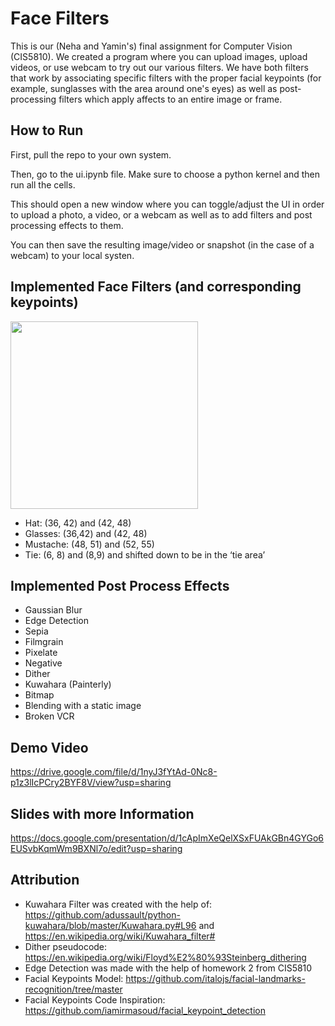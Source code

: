# Face Filters 

This is our (Neha and Yamin's) final assignment for Computer Vision (CIS5810). We created a program where you can upload images, upload videos, or use webcam to try out our various filters. We have both filters that work by associating specific filters with the proper facial keypoints (for example, sunglasses with the area around one's eyes) as well as post-processing filters which apply affects to an entire image or frame. 

## How to Run 
First, pull the repo to your own system. 

Then, go to the ui.ipynb file. Make sure to choose a python kernel and then run all the cells. 

This should open a new window where you can toggle/adjust the UI in order to upload a photo, a video, or a webcam as well as to add filters and post processing effects to them. 

You can then save the resulting image/video or snapshot (in the case of a webcam) to your local systen. 

## Implemented Face Filters (and corresponding keypoints)
<img src ="https://github.com/user-attachments/assets/e073fde2-2750-4aae-87d8-e5c5e0cd44fe" width=300/>

- Hat: (36, 42) and (42, 48) 
- Glasses: (36,42) and (42, 48)
- Mustache: (48, 51) and (52, 55)
- Tie: (6, 8) and (8,9) and shifted down to be in the ‘tie area’


## Implemented Post Process Effects 
- Gaussian Blur 
- Edge Detection 
- Sepia 
- Filmgrain 
- Pixelate 
- Negative 
- Dither
- Kuwahara (Painterly) 
- Bitmap 
- Blending with a static image 
- Broken VCR 


## Demo Video 
https://drive.google.com/file/d/1nyJ3fYtAd-0Nc8-p1z3lIcPCry2BYF8V/view?usp=sharing

## Slides with more Information 
https://docs.google.com/presentation/d/1cApImXeQelXSxFUAkGBn4GYGo6EUSvbKqmWm9BXNl7o/edit?usp=sharing

## Attribution 
- Kuwahara Filter was created with the help of: https://github.com/adussault/python-kuwahara/blob/master/Kuwahara.py#L96 and https://en.wikipedia.org/wiki/Kuwahara_filter# 
- Dither pseudocode: https://en.wikipedia.org/wiki/Floyd%E2%80%93Steinberg_dithering  
- Edge Detection was made with the help of homework 2 from CIS5810
- Facial Keypoints Model: https://github.com/italojs/facial-landmarks-recognition/tree/master 
- Facial Keypoints Code Inspiration: https://github.com/iamirmasoud/facial_keypoint_detection 
